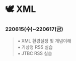 # :dove: XML

### 220615(수)~220617(금)
> :black_small_square: XML 환경설정 및 개념이해  
> :black_small_square: 기상청 RSS 실습  
> :black_small_square: JTBC RSS 실습  

```
```


    


